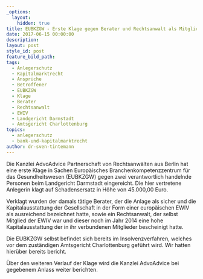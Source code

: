 ```yaml
---
_options:
  layout:
    hidden: true
title: EUBKZGW - Erste Klage gegen Berater und Rechtsanwalt als Mitglied der EWIV eingereicht
date: 2017-06-15 00:00:00
description:
layout: post
style_id: post
feature_bild_path:
tags:
  - Anlegerschutz
  - Kapitalmarktrecht
  - Ansprüche
  - Betroffener
  - EUBKZGW
  - Klage
  - Berater
  - Rechtsanwalt
  - EWIV
  - Landgericht Darmstadt
  - Amtsgericht Charlottenburg
topics:
  - anlegerschutz
  - bank-und-kapitalmarktrecht
author: dr-sven-tintemann
---
```



Die Kanzlei AdvoAdvice Partnerschaft von Rechtsanwälten aus Berlin hat eine erste Klage in Sachen Europäisches Branchenkompetenzzentrum für das Gesundheitswesen (EUBKZGW) gegen zwei verantwortlich handelnde Personen beim Landgericht Darmstadt eingereicht. Die hier vertretene Anlegerin klagt auf Schadensersatz in Höhe von 45.000,00 Euro.

Verklagt wurden der damals tätige Berater, der die Anlage als sicher und die Kapitalausstattung der Gesellschaft in der Form einer europäischen EWIV als ausreichend bezeichnet hatte, sowie ein Rechtsanwalt, der selbst Mitglied der EWIV war und dieser noch im Jahr 2014 eine hohe Kapitalausstattung der in ihr verbundenen Mitglieder bescheinigt hatte.

Die EUBKZGW selbst befindet sich bereits im Insolvenzverfahren, welches vor dem zuständigen Amtsgericht Charlottenburg geführt wird. Wir hatten hierüber bereits bericht.

Über den weiteren Verlauf der Klage wird die Kanzlei AdvoAdvice bei gegebenem Anlass weiter berichten.
